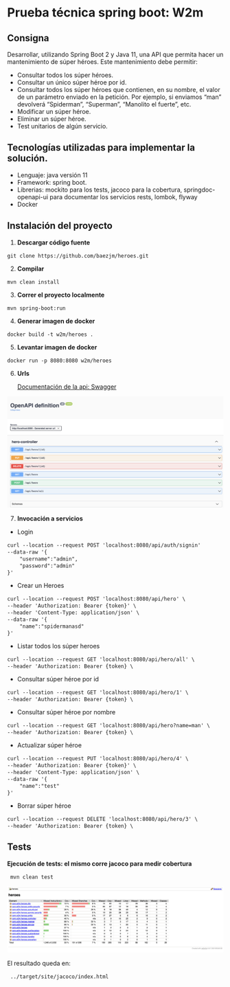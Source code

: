 # Prueba técnica spring boot: W2m

## Consigna

Desarrollar, utilizando Spring Boot 2 y Java 11, una API que permita hacer un mantenimiento de súper
héroes.
Este mantenimiento debe permitir:
* Consultar todos los súper héroes.
* Consultar un único súper héroe por id.
* Consultar todos los súper héroes que contienen, en su nombre, el valor de un parámetro
  enviado en la petición. Por ejemplo, si enviamos “man” devolverá “Spiderman”, “Superman”,
  “Manolito el fuerte”, etc.
* Modificar un súper héroe.
* Eliminar un súper héroe.
* Test unitarios de algún servicio.


## Tecnologías utilizadas para implementar la solución.

* Lenguaje: java versión 11
* Framework: spring boot.
* Librerias: mockito para los tests, jacoco para la cobertura, springdoc-openapi-ui para documentar los servicios rests, lombok, flyway
* Docker


## Instalación  del proyecto
1. **Descargar código fuente**

```console
git clone https://github.com/baezjm/heroes.git
```

2. **Compilar**

```console
mvn clean install
```

3. **Correr el proyecto localmente**

```console
mvn spring-boot:run
```

4. **Generar imagen de docker**

```console
docker build -t w2m/heroes .
```

5. **Levantar imagen de docker**

```console
docker run -p 8080:8080 w2m/heroes
```

6. **Urls**

   [Documentación de la api: Swagger](http://localhost:8080/swagger-ui.html)

![](/documentation.png)

7. **Invocación a servicios**

* Login

```console
curl --location --request POST 'localhost:8080/api/auth/signin'
--data-raw '{
    "username":"admin",
    "password":"admin"
}'
```

* Crear un Heroes

```console
curl --location --request POST 'localhost:8080/api/hero' \
--header 'Authorization: Bearer {token}' \
--header 'Content-Type: application/json' \
--data-raw '{
    "name":"spidermanasd"
}'
```

* Listar todos los súper heroes

```console
curl --location --request GET 'localhost:8080/api/hero/all' \
--header 'Authorization: Bearer {token} \
```
* Consultar súper héroe por id

```console
curl --location --request GET 'localhost:8080/api/hero/1' \
--header 'Authorization: Bearer {token} \ 
```
* Consultar súper héroe por nombre

```console
curl --location --request GET 'localhost:8080/api/hero?name=man' \
--header 'Authorization: Bearer {token} \ 
```

* Actualizar súper héroe

```console
curl --location --request PUT 'localhost:8080/api/hero/4' \
--header 'Authorization: Bearer {token}' \
--header 'Content-Type: application/json' \
--data-raw '{
    "name":"test"
}'
```
* Borrar súper héroe

```console
curl --location --request DELETE 'localhost:8080/api/hero/3' \
--header 'Authorization: Bearer {token} \ 
```



## Tests

**Ejecución de tests: el mismo corre jacoco para medir cobertura**
```console
 mvn clean test
```

![](/jacoco.png)

El resultado queda en:

```console
 ../target/site/jacoco/index.html
```
